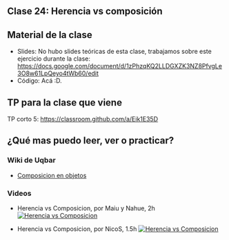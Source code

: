 ## Clase 24: Herencia vs composición

## Material de la clase

- Slides: No hubo slides teóricas de esta clase, trabajamos sobre este ejercicio durante la clase: https://docs.google.com/document/d/1zPhzqKQ2LLDGXZK3NZ8PfvgLe3O8w61LpQeyo4tWb60/edit
- Código: Acá :D.

## TP para la clase que viene

TP corto 5: https://classroom.github.com/a/Eik1E35D

## ¿Qué mas puedo leer, ver o practicar?

### Wiki de Uqbar

- [Composicion en objetos](https://wiki.uqbar.org/wiki/articles/composicion--oop-.html)

### Videos
   
- Herencia vs Composicion, por Maiu y Nahue, 2h
[![Herencia vs Composicion](https://img.youtube.com/vi/ICPUh7GgHDc/0.jpg)](https://youtu.be/ICPUh7GgHDc "Herencia vs Composicion")

- Herencia vs Composicion, por NicoS, 1.5h
[![Herencia vs Composicion](https://img.youtube.com/vi/Hh0PmVQ28xU/0.jpg)](https://youtu.be/Hh0PmVQ28xU "Herencia vs Composicion")
